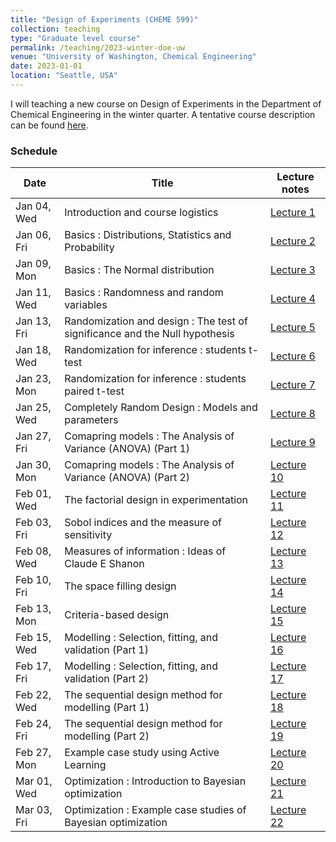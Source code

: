 ```yaml
---
title: "Design of Experiments (CHEME 599)"
collection: teaching
type: "Graduate level course"
permalink: /teaching/2023-winter-doe-uw
venue: "University of Washington, Chemical Engineering"
date: 2023-01-01
location: "Seattle, USA"
---
```



I will teaching a new course on Design of Experiments in the Department of Chemical Engineering in the winter quarter. A tentative course description can be found [here](http://kiranvad.github.io/files/teaching/DOE/course_description.pdf). 

### Schedule

| Date | Title|  Lecture notes |
| --------|------ | ------------------------------------------------------------ |
| Jan 04, Wed    | Introduction and course logistics   | [Lecture 1](http://kiranvad.github.io/files/teaching/DOE/lec01.pdf)|
| Jan 06, Fri    | Basics : Distributions, Statistics and Probability   | [Lecture 2](http://kiranvad.github.io/files/teaching/DOE/lec02.pdf)|
| Jan 09, Mon    | Basics : The Normal distribution   | [Lecture 3](http://kiranvad.github.io/files/teaching/DOE/lec03.pdf)|
| Jan 11, Wed    | Basics : Randomness and random variables   | [Lecture 4](http://kiranvad.github.io/files/teaching/DOE/lec04.pdf)|
| Jan 13, Fri    | Randomization and design : The test of significance and the Null hypothesis | [Lecture 5](#)|
| Jan 18, Wed    | Randomization for inference : students t-test   | [Lecture 6](#)|
| Jan 23, Mon    | Randomization for inference : students paired t-test   | [Lecture 7](#)|
| Jan 25, Wed    | Completely Random Design : Models and parameters   | [Lecture 8](#)|
| Jan 27, Fri    | Comapring models :  The Analysis of Variance (ANOVA) (Part 1)   | [Lecture 9](#)|
| Jan 30, Mon    | Comapring models :  The Analysis of Variance (ANOVA) (Part 2)   | [Lecture 10](#)|
| Feb 01, Wed    | The factorial design in experimentation   | [Lecture 11](#)|
| Feb 03, Fri    | Sobol indices and the measure of sensitivity   | [Lecture 12](#)|
| Feb 08, Wed    | Measures of information : Ideas of Claude E Shanon   | [Lecture 13](#)|
| Feb 10, Fri    | The space filling design   | [Lecture 14](#)|
| Feb 13, Mon    | Criteria-based design   | [Lecture 15](#)|
| Feb 15, Wed    | Modelling : Selection, fitting, and validation (Part 1)   | [Lecture 16](#)|
| Feb 17, Fri    | Modelling : Selection, fitting, and validation (Part 2)   | [Lecture 17](#)|
| Feb 22, Wed    | The sequential design method for modelling (Part 1)   | [Lecture 18](#)|
| Feb 24, Fri    | The sequential design method for modelling (Part 2)   | [Lecture 19](#)|
| Feb 27, Mon    | Example case study using Active Learning   | [Lecture 20](#)|
| Mar 01, Wed    | Optimization : Introduction to Bayesian optimization   | [Lecture 21](#)|
| Mar 03, Fri    | Optimization : Example case studies of Bayesian optimization   | [Lecture 22](#)|

